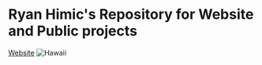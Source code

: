 # Ryan Himic's Repository for Website and Public projects

[Website](https://rjh22.github.io/RH_Website)
![Hawaii](https://rjh22.github.io/RH_Website/images/Hawaii-city.jpeg)
